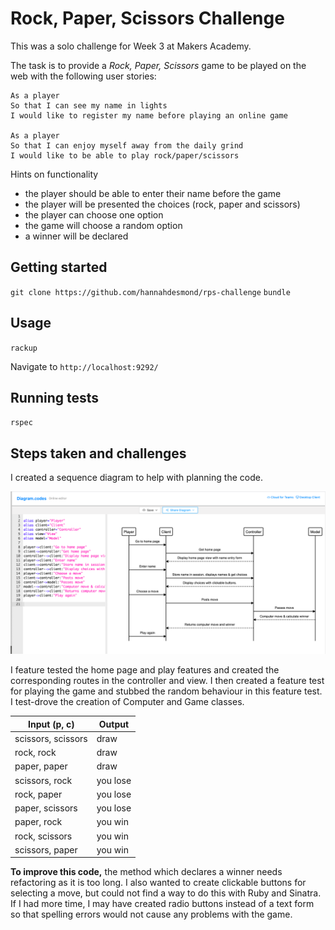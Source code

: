 # Rock, Paper, Scissors Challenge

This was a solo challenge for Week 3 at Makers Academy. 

The task is to provide a _Rock, Paper, Scissors_ game to be played on the web with the following user stories:

```
As a player
So that I can see my name in lights
I would like to register my name before playing an online game

As a player
So that I can enjoy myself away from the daily grind
I would like to be able to play rock/paper/scissors
```

Hints on functionality

- the player should be able to enter their name before the game
- the player will be presented the choices (rock, paper and scissors)
- the player can choose one option
- the game will choose a random option
- a winner will be declared

## Getting started

`git clone https://github.com/hannahdesmond/rps-challenge`
`bundle`

## Usage

`rackup` 

Navigate to `http://localhost:9292/`


## Running tests

`rspec`


## Steps taken and challenges
I created a sequence diagram to help with planning the code. 

![Image of sequence diagram](https://github.com/hannahdesmond/rps-challenge/blob/master/sequence_diagram_rock_paper_scissors.png)

I feature tested the home page and play features and created the corresponding routes in the controller and view. I then created a feature test for playing the game and stubbed the random behaviour in this feature test. I test-drove the creation of Computer and Game classes. 

| Input (p, c) | Output |
| ----------- | ----------- |
| scissors, scissors | draw |
| rock, rock | draw |
| paper, paper | draw |
| scissors, rock | you lose |
| rock, paper | you lose |
| paper, scissors | you lose |
| paper, rock | you win |
| rock, scissors | you win |
| scissors, paper | you win |

**To improve this code,** the method which declares a winner needs refactoring as it is too long. I also wanted to create clickable buttons for selecting a move, but could not find a way to do this with Ruby and Sinatra. If I had more time, I may have created radio buttons instead of a text form so that spelling errors would not cause any problems with the game. 
